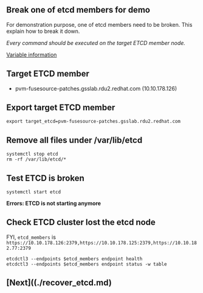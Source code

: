 Break one of etcd members for demo
---------------------------------

For demonstration purpose, one of etcd members need to be broken.
This explain how to break it down.

*Every command should be executed on the target ETCD member node.*

[Variable information](./backup_v2.md)

## Target ETCD member ##
- pvm-fusesource-patches.gsslab.rdu2.redhat.com (10.10.178.126)

## Export target ETCD member ##
```
export target_etcd=pvm-fusesource-patches.gsslab.rdu2.redhat.com
```

## Remove all files under /var/lib/etcd ##
```
systemctl stop etcd
rm -rf /var/lib/etcd/*
```

## Test ETCD is broken ##
```
systemctl start etcd
```

**Errors: ETCD is not starting anymore**

## Check ETCD cluster lost the etcd node ##
FYI, `etcd_members` is `https://10.10.178.126:2379,https://10.10.178.125:2379,https://10.10.182.77:2379`
```
etcdctl3 --endpoints $etcd_members endpoint health
etcdctl3 --endpoints $etcd_members endpoint status -w table
```

## [Next]((./recover_etcd.md)
